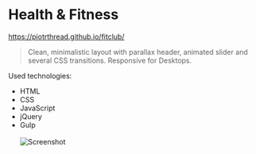 # Health & Fitness

https://piotrthread.github.io/fitclub/

>Clean, minimalistic layout with parallax header, animated slider and several CSS transitions. Responsive for Desktops.<br/>

Used technologies:<br/>
* HTML
* CSS
* JavaScript
* jQuery
* Gulp
<br/><br/>
![Screenshot](./images/layout.png)